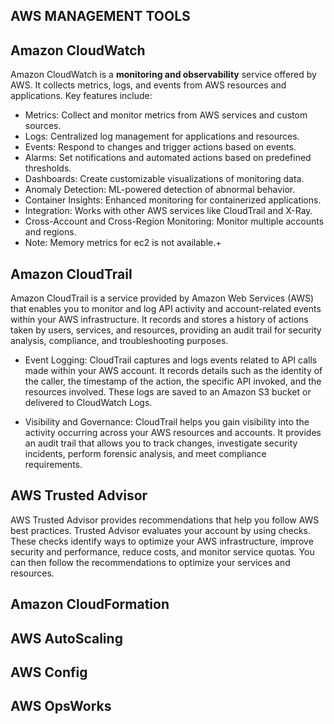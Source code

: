 ## AWS MANAGEMENT TOOLS

## Amazon CloudWatch

Amazon CloudWatch is a **monitoring and observability** service offered by AWS. It collects metrics, logs, and events from AWS resources and applications. Key features include:

- Metrics: Collect and monitor metrics from AWS services and custom sources.
- Logs: Centralized log management for applications and resources.
- Events: Respond to changes and trigger actions based on events.
- Alarms: Set notifications and automated actions based on predefined thresholds.
- Dashboards: Create customizable visualizations of monitoring data.
- Anomaly Detection: ML-powered detection of abnormal behavior.
- Container Insights: Enhanced monitoring for containerized applications.
- Integration: Works with other AWS services like CloudTrail and X-Ray.
- Cross-Account and Cross-Region Monitoring: Monitor multiple accounts and regions.
- Note: Memory metrics for ec2 is not available.+

## Amazon CloudTrail

Amazon CloudTrail is a service provided by Amazon Web Services (AWS) that enables you to monitor and log API activity and account-related events within your AWS infrastructure. It records and stores a history of actions taken by users, services, and resources, providing an audit trail for security analysis, compliance, and troubleshooting purposes.

- Event Logging: CloudTrail captures and logs events related to API calls made within your AWS account. It records details such as the identity of the caller, the timestamp of the action, the specific API invoked, and the resources involved. These logs are saved to an Amazon S3 bucket or delivered to CloudWatch Logs.

- Visibility and Governance: CloudTrail helps you gain visibility into the activity occurring across your AWS resources and accounts. It provides an audit trail that allows you to track changes, investigate security incidents, perform forensic analysis, and meet compliance requirements.

## AWS Trusted Advisor

AWS Trusted Advisor provides recommendations that help you follow AWS best practices. Trusted Advisor evaluates your account by using checks. These checks identify ways to optimize your AWS infrastructure, improve security and performance, reduce costs, and monitor service quotas. You can then follow the recommendations to optimize your services and resources.

## Amazon CloudFormation



## AWS AutoScaling

## AWS Config

## AWS OpsWorks
